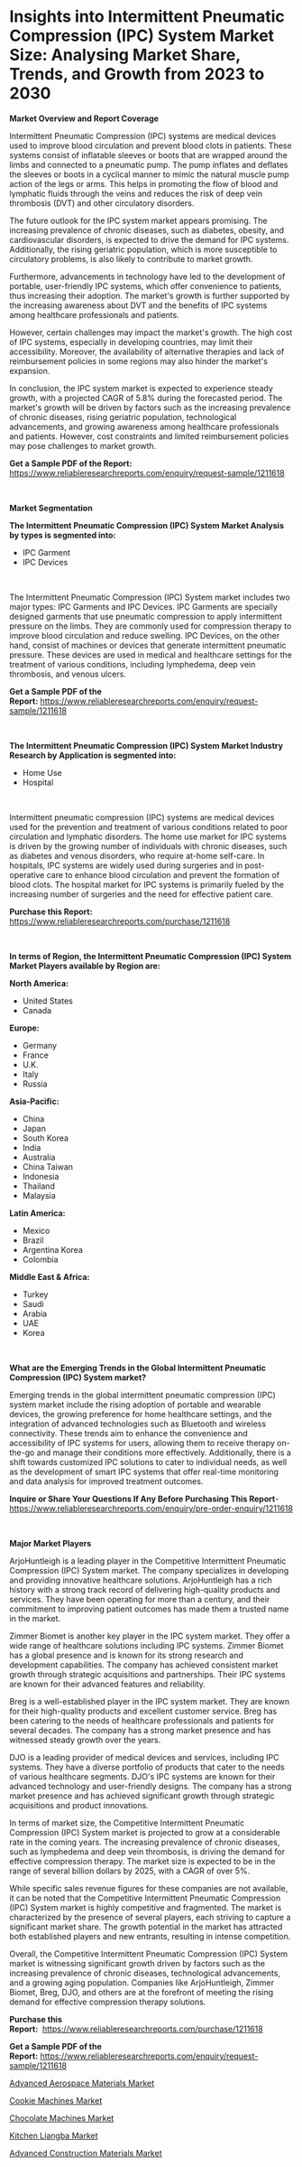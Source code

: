 <p><h1>Insights into Intermittent Pneumatic Compression (IPC) System Market Size: Analysing Market Share, Trends, and Growth from 2023 to 2030</h1></p><p><strong>Market Overview and Report Coverage</strong></p>
<p><p>Intermittent Pneumatic Compression (IPC) systems are medical devices used to improve blood circulation and prevent blood clots in patients. These systems consist of inflatable sleeves or boots that are wrapped around the limbs and connected to a pneumatic pump. The pump inflates and deflates the sleeves or boots in a cyclical manner to mimic the natural muscle pump action of the legs or arms. This helps in promoting the flow of blood and lymphatic fluids through the veins and reduces the risk of deep vein thrombosis (DVT) and other circulatory disorders.</p><p>The future outlook for the IPC system market appears promising. The increasing prevalence of chronic diseases, such as diabetes, obesity, and cardiovascular disorders, is expected to drive the demand for IPC systems. Additionally, the rising geriatric population, which is more susceptible to circulatory problems, is also likely to contribute to market growth.</p><p>Furthermore, advancements in technology have led to the development of portable, user-friendly IPC systems, which offer convenience to patients, thus increasing their adoption. The market's growth is further supported by the increasing awareness about DVT and the benefits of IPC systems among healthcare professionals and patients.</p><p>However, certain challenges may impact the market's growth. The high cost of IPC systems, especially in developing countries, may limit their accessibility. Moreover, the availability of alternative therapies and lack of reimbursement policies in some regions may also hinder the market's expansion.</p><p>In conclusion, the IPC system market is expected to experience steady growth, with a projected CAGR of 5.8% during the forecasted period. The market's growth will be driven by factors such as the increasing prevalence of chronic diseases, rising geriatric population, technological advancements, and growing awareness among healthcare professionals and patients. However, cost constraints and limited reimbursement policies may pose challenges to market growth.</p></p>
<p><strong>Get a Sample PDF of the Report:</strong> <a href="https://www.reliableresearchreports.com/enquiry/request-sample/1211618">https://www.reliableresearchreports.com/enquiry/request-sample/1211618</a></p>
<p>&nbsp;</p>
<p><strong>Market Segmentation</strong></p>
<p><strong>The Intermittent Pneumatic Compression (IPC) System Market Analysis by types is segmented into:</strong></p>
<p><ul><li>IPC Garment</li><li>IPC Devices</li></ul></p>
<p>&nbsp;</p>
<p><p>The Intermittent Pneumatic Compression (IPC) System market includes two major types: IPC Garments and IPC Devices. IPC Garments are specially designed garments that use pneumatic compression to apply intermittent pressure on the limbs. They are commonly used for compression therapy to improve blood circulation and reduce swelling. IPC Devices, on the other hand, consist of machines or devices that generate intermittent pneumatic pressure. These devices are used in medical and healthcare settings for the treatment of various conditions, including lymphedema, deep vein thrombosis, and venous ulcers.</p></p>
<p><strong>Get a Sample PDF of the Report:</strong>&nbsp;<a href="https://www.reliableresearchreports.com/enquiry/request-sample/1211618">https://www.reliableresearchreports.com/enquiry/request-sample/1211618</a></p>
<p>&nbsp;</p>
<p><strong>The Intermittent Pneumatic Compression (IPC) System Market Industry Research by Application is segmented into:</strong></p>
<p><ul><li>Home Use</li><li>Hospital</li></ul></p>
<p>&nbsp;</p>
<p><p>Intermittent pneumatic compression (IPC) systems are medical devices used for the prevention and treatment of various conditions related to poor circulation and lymphatic disorders. The home use market for IPC systems is driven by the growing number of individuals with chronic diseases, such as diabetes and venous disorders, who require at-home self-care. In hospitals, IPC systems are widely used during surgeries and in post-operative care to enhance blood circulation and prevent the formation of blood clots. The hospital market for IPC systems is primarily fueled by the increasing number of surgeries and the need for effective patient care.</p></p>
<p><strong>Purchase this Report:</strong>&nbsp; <a href="https://www.reliableresearchreports.com/purchase/1211618">https://www.reliableresearchreports.com/purchase/1211618</a></p>
<p>&nbsp;</p>
<p><strong>In terms of Region, the Intermittent Pneumatic Compression (IPC) System Market Players available by Region are:</strong></p>
<p>
    <p> <strong> North America: </strong>
        <ul>
            <li>United States</li>
            <li>Canada</li>
        </ul>
        </p> 
    <p> <strong> Europe: </strong>
        <ul>
            <li>Germany</li>
            <li>France</li>
            <li>U.K.</li>
            <li>Italy</li>
            <li>Russia</li>
        </ul>
        </p> 
    <p> <strong> Asia-Pacific: </strong>
        <ul>
            <li>China</li>
            <li>Japan</li>
            <li>South Korea</li>
            <li>India</li>
            <li>Australia</li>
            <li>China Taiwan</li>
            <li>Indonesia</li>
            <li>Thailand</li>
            <li>Malaysia</li>
        </ul>
        </p> 
    <p> <strong> Latin America: </strong>
        <ul>
            <li>Mexico</li>
            <li>Brazil</li>
            <li>Argentina Korea</li>
            <li>Colombia</li>
        </ul>
        </p> 
    <p> <strong> Middle East & Africa: </strong>
        <ul>
            <li>Turkey</li>
            <li>Saudi</li>
            <li>Arabia</li>
            <li>UAE</li>
            <li>Korea</li>
        </ul>
    </p>
    </p>
<p>&nbsp;</p>
<p><strong>What are the Emerging Trends in the Global Intermittent Pneumatic Compression (IPC) System market?</strong></p>
<p><p>Emerging trends in the global intermittent pneumatic compression (IPC) system market include the rising adoption of portable and wearable devices, the growing preference for home healthcare settings, and the integration of advanced technologies such as Bluetooth and wireless connectivity. These trends aim to enhance the convenience and accessibility of IPC systems for users, allowing them to receive therapy on-the-go and manage their conditions more effectively. Additionally, there is a shift towards customized IPC solutions to cater to individual needs, as well as the development of smart IPC systems that offer real-time monitoring and data analysis for improved treatment outcomes.</p></p>
<p><strong>Inquire or Share Your Questions If Any Before Purchasing This Report</strong>- <a href="https://www.reliableresearchreports.com/enquiry/pre-order-enquiry/1211618">https://www.reliableresearchreports.com/enquiry/pre-order-enquiry/1211618</a></p>
<p>&nbsp;</p>
<p><strong>Major Market Players</strong></p>
<p><p>ArjoHuntleigh is a leading player in the Competitive Intermittent Pneumatic Compression (IPC) System market. The company specializes in developing and providing innovative healthcare solutions. ArjoHuntleigh has a rich history with a strong track record of delivering high-quality products and services. They have been operating for more than a century, and their commitment to improving patient outcomes has made them a trusted name in the market.</p><p>Zimmer Biomet is another key player in the IPC system market. They offer a wide range of healthcare solutions including IPC systems. Zimmer Biomet has a global presence and is known for its strong research and development capabilities. The company has achieved consistent market growth through strategic acquisitions and partnerships. Their IPC systems are known for their advanced features and reliability.</p><p>Breg is a well-established player in the IPC system market. They are known for their high-quality products and excellent customer service. Breg has been catering to the needs of healthcare professionals and patients for several decades. The company has a strong market presence and has witnessed steady growth over the years.</p><p>DJO is a leading provider of medical devices and services, including IPC systems. They have a diverse portfolio of products that cater to the needs of various healthcare segments. DJO's IPC systems are known for their advanced technology and user-friendly designs. The company has a strong market presence and has achieved significant growth through strategic acquisitions and product innovations.</p><p>In terms of market size, the Competitive Intermittent Pneumatic Compression (IPC) System market is projected to grow at a considerable rate in the coming years. The increasing prevalence of chronic diseases, such as lymphedema and deep vein thrombosis, is driving the demand for effective compression therapy. The market size is expected to be in the range of several billion dollars by 2025, with a CAGR of over 5%.</p><p>While specific sales revenue figures for these companies are not available, it can be noted that the Competitive Intermittent Pneumatic Compression (IPC) System market is highly competitive and fragmented. The market is characterized by the presence of several players, each striving to capture a significant market share. The growth potential in the market has attracted both established players and new entrants, resulting in intense competition.</p><p>Overall, the Competitive Intermittent Pneumatic Compression (IPC) System market is witnessing significant growth driven by factors such as the increasing prevalence of chronic diseases, technological advancements, and a growing aging population. Companies like ArjoHuntleigh, Zimmer Biomet, Breg, DJO, and others are at the forefront of meeting the rising demand for effective compression therapy solutions.</p></p>
<p><strong>Purchase this Report:</strong>&nbsp;&nbsp;<a href="https://www.reliableresearchreports.com/purchase/1211618">https://www.reliableresearchreports.com/purchase/1211618</a></p>
<p></p>
<p><strong>Get a Sample PDF of the Report:</strong>&nbsp;<a href="https://www.reliableresearchreports.com/enquiry/request-sample/1211618">https://www.reliableresearchreports.com/enquiry/request-sample/1211618</a></p>
<p><p><a href="https://medium.com/@joanobrien1990/advanced-aerospace-materials-market-size-growth-forecast-2023-2030-0c9fa436f6ec">Advanced Aerospace Materials Market</a></p><p><a href="https://github.com/abbypearson7765/Market-Research-Report-List-1/blob/main/cookie-machines-market.md">Cookie Machines Market</a></p><p><a href="https://github.com/grishafomin4852/Market-Research-Report-List-1/blob/main/chocolate-machines-market.md">Chocolate Machines Market</a></p><p><a href="https://www.linkedin.com/pulse/decoding-kitchen-liangba-market-deep-dive-latest-trends-segmentation-qh6oe/">Kitchen Liangba Market</a></p><p><a href="https://medium.com/@rosejohnson762014/advanced-construction-materials-market-size-growth-forecast-2023-2030-441c3f40fbf2">Advanced Construction Materials Market</a></p></p>